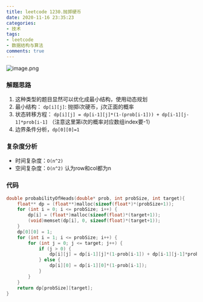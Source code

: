 ```yaml
---
title: leetcode 1230.抛掷硬币
date: 2020-11-16 23:35:23
categories:
- 技术
tags:
- leetcode
- 数据结构与算法
comments: true
---
```


![image.png](https://pic.leetcode-cn.com/1604404008-ilwMYw-image.png)

### 解题思路
1. 这种类型的题目显然可以优化成最小结构，使用动态规划
2. 最小结构： `dp[i][j]`:  抛掷i次硬币，j次正面的概率
3. 状态转移方程： `dp[i][j] = dp[i-1][j]*(1-(prob[i-1])) + dp[i-1][j-1]*prob[i-1]`  （注意这里第i次的概率对应数组index要-1）
4. 边界条件分析，`dp[0][0]=1`

### 复杂度分析
* 时间复杂度：`O(n^2)`
* 空间复杂度：`O(n^2)` 认为row和col都为n

### 代码

```c
double probabilityOfHeads(double* prob, int probSize, int target){
    float** dp = (float**)malloc(sizeof(float*)*(probSize+1));
    for (int i = 0; i <= probSize; i++) {
        dp[i] = (float*)malloc(sizeof(float)*(target+1));
        (void)memset(dp[i], 0, sizeof(float)*(target+1));
    }
    dp[0][0] = 1;
    for (int i = 1; i <= probSize; i++) {
        for (int j = 0; j <= target; j++) {
            if (j > 0) {
                dp[i][j] = dp[i-1][j]*(1-prob[i-1]) + dp[i-1][j-1]*prob[i-1];
            } else {
                dp[i][0] = dp[i-1][0]*(1-prob[i-1]);
            }
        }        
    }
    return dp[probSize][target];
}
```